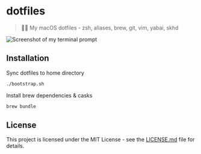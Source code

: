 # dotfiles

> 👨‍💻️ My macOS dotfiles - zsh, aliases, brew, git, vim, yabai, skhd

![Screenshot of my terminal prompt](https://i.imgur.com/KA88WsC.png)

## Installation

Sync dotfiles to home directory

```bash
./bootstrap.sh
```

Install brew dependencies & casks

```bash
brew bundle
```

## License

This project is licensed under the MIT License - see the [LICENSE.md](LICENSE.md) file for details.

